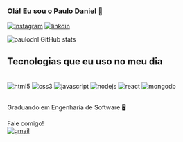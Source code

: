 ### Olá! Eu sou o Paulo Daniel 👋

[![Instagram](https://img.shields.io/badge/Instagram-E4405F?style=for-the-badge&logo=instagram&logoColor=white)]()
[![linkdin](https://img.shields.io/badge/LinkedIn-0077B5?style=for-the-badge&logo=linkedin&logoColor=white)](https://www.linkedin.com/in/paulodnl21)

![paulodnl GitHub stats](https://github-readme-stats.vercel.app/api?username=paulodnl&show_icons=true&theme=radical)

## Tecnologias que eu uso no meu dia

<div style="display: inline_block"><br/>
 <img align="center" alt="html5" src="https://img.shields.io/badge/HTML5-E34F26?style=for-the-badge&logo=html5&logoColor=white"/>
 <img align="center" alt="css3" src="https://img.shields.io/badge/CSS3-1572B6?style=for-the-badge&logo=css3&logoColor=white"/>
 <img align="center" alt="javascript" src="https://img.shields.io/badge/JavaScript-F7DF1E?style=for-the-badge&logo=javascript&logoColor=black"/>
 <img align="center" alt="nodejs" src="https://img.shields.io/badge/Node.js-43853D?style=for-the-badge&logo=node.js&logoColor=white"/>
 <img align="center" alt="react" src="https://img.shields.io/badge/React-20232A?style=for-the-badge&logo=react&logoColor=61DAFB"/>
  <img align="center" alt="mongodb" src="https://img.shields.io/badge/MongoDB-4EA94B?style=for-the-badge&logo=mongodb&logoColor=white"/>
</div><br/>

Graduando em Engenharia de Software 🖥️
<br/>

Fale comigo!<br/>
[![gmail](https://img.shields.io/badge/Gmail-D14836?style=for-the-badge&logo=gmail&logoColor=white)](https://criarmeulink.com.br/u/1736821912)


